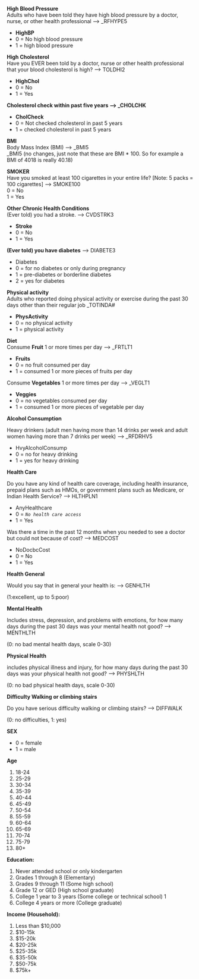 **High Blood Pressure**  
Adults who have been told they have high blood pressure by a doctor, nurse, or other health professional \--\> \_RFHYPE5

- **HighBP**  
- 0 \= No high blood pressure  
- 1  \= high blood pressure

**High Cholesterol**  
Have you EVER been told by a doctor, nurse or other health professional that your blood cholesterol is high? \--\> TOLDHI2

- **HighChol**  
- 0 \= No  
- 1 \= Yes

**Cholesterol check within past five years \--\> \_CHOLCHK**

- **CholCheck**  
- 0 \= Not checked cholesterol in past 5 years  
- 1 \= checked cholesterol in past 5 years

**BMI**  
Body Mass Index (BMI) \--\> \_BMI5  
\_BMI5 (no changes, just note that these are BMI \* 100\. So for example a BMI of 4018 is really 40.18)

**SMOKER**  
Have you smoked at least 100 cigarettes in your entire life? \[Note: 5 packs \= 100 cigarettes\] \--\> SMOKE100  
0 \= No  
1 \= Yes

**Other Chronic Health Conditions**  
(Ever told) you had a stroke. \--\> CVDSTRK3

- **Stroke**  
- 0 \= No  
- 1 \= Yes

**(Ever told) you have diabetes** \--\> DIABETE3

- Diabetes  
- 0 \= for no diabetes or only during pregnancy  
- 1 \= pre-diabetes or borderline diabetes  
- 2 \= yes for diabetes

**Physical activity**  
Adults who reported doing physical activity or exercise during the past 30 days other than their regular job \_TOTINDA\#

- **PhysActivity**  
- 0 \= no physical activity  
- 1 \= physical activity

**Diet**  
Consume **Fruit** 1 or more times per day \--\> \_FRTLT1

- **Fruits**  
- 0 \= no fruit consumed per day  
- 1 \= consumed 1 or more pieces of fruits per day

Consume **Vegetables** 1 or more times per day \--\> \_VEGLT1

- **Veggies**  
- 0 \= no vegetables consumed per day  
- 1 \= consumed 1 or more pieces of vegetable per day

**Alcohol Consumption**

Heavy drinkers (adult men having more than 14 drinks per week and adult women having more than 7 drinks per week) \--\> \_RFDRHV5

* HvyAlcoholConsump  
* 0 \= no for heavy drinking  
* 1 \= yes for heavy drinking

**Health Care**

Do you have any kind of health care coverage, including health insurance, prepaid plans such as HMOs, or government plans such as Medicare, or Indian Health Service? \--\> HLTHPLN1

* AnyHealthcare   
* 0 \= *`No health care access`*  
* 1 \= Yes

Was there a time in the past 12 months when you needed to see a doctor but could not because of cost? \--\> MEDCOST

* NoDocbcCost  
* 0 \= No  
* 1 \= Yes

**Health General**

Would you say that in general your health is: \--\> GENHLTH 

(1:excellent, up to  5:poor)

**Mental Health**

 Includes stress, depression, and problems with emotions, for how many days during the past 30 days was your mental health not good? \--\> MENTHLTH

(0: no bad mental health days, scale 0-30)

**Physical Health**

includes physical illness and injury, for how many days during the past 30 days was your physical health not good? \--\> PHYSHLTH

(0: no bad physical health days, scale 0-30)

**Difficulty Walking or climbing stairs**

Do you have serious difficulty walking or climbing stairs? \--\> DIFFWALK

(0: no difficulties, 1: yes)

**SEX** 

- 0 \= female  
- 1 \= male

**Age** 

1. 18-24  
2. 25-29  
3. 30-34  
4. 35-39  
5. 40-44  
6. 45-49  
7. 50-54  
8. 55-59  
9. 60-64  
10. 65-69  
11. 70-74  
12. 75-79  
13. 80+

**Education:**

1.  Never attended school or only kindergarten  
2. Grades 1 through 8 (Elementary)  
3. Grades 9 through 11 (Some high school)  
4. Grade 12 or GED (High school graduate)  
5. College 1 year to 3 years (Some college or technical school) 1  
6. College 4 years or more (College graduate)

**Income (Household):**

1. Less than $10,000   
2. $10-15k  
3. $15-20k  
4. $20-25k  
5. $25-35k  
6. $35-50k  
7. $50-75k  
8. $75k+